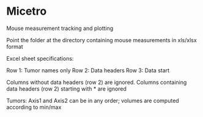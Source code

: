 # Micetro
Mouse measurement tracking and plotting

Point the folder at the directory containing mouse measurements in xls/xlsx format

Excel sheet specifications: 

Row 1: Tumor names only
Row 2: Data headers
Row 3: Data start

Columns without data headers (row 2) are ignored.
Columns containing data headers (row 2) starting with * are ignored

Tumors: Axis1 and Axis2 can be in any order; volumes are computed according to min/max